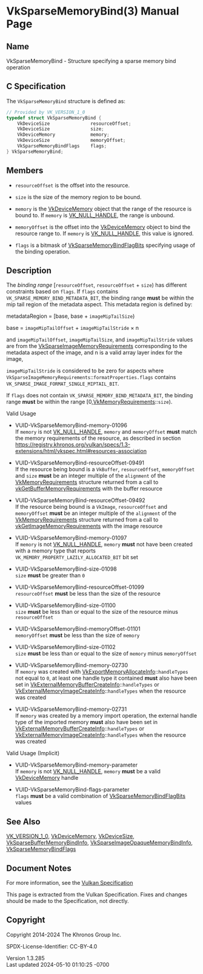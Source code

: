 # VkSparseMemoryBind(3) Manual Page

## Name

VkSparseMemoryBind - Structure specifying a sparse memory bind operation



## <a href="#_c_specification" class="anchor"></a>C Specification

The `VkSparseMemoryBind` structure is defined as:

``` c
// Provided by VK_VERSION_1_0
typedef struct VkSparseMemoryBind {
    VkDeviceSize               resourceOffset;
    VkDeviceSize               size;
    VkDeviceMemory             memory;
    VkDeviceSize               memoryOffset;
    VkSparseMemoryBindFlags    flags;
} VkSparseMemoryBind;
```

## <a href="#_members" class="anchor"></a>Members

- `resourceOffset` is the offset into the resource.

- `size` is the size of the memory region to be bound.

- `memory` is the [VkDeviceMemory](https://registry.khronos.org/vulkan/specs/1.3-extensions/man/html/VkDeviceMemory.html) object that the
  range of the resource is bound to. If `memory` is
  [VK_NULL_HANDLE](https://registry.khronos.org/vulkan/specs/1.3-extensions/man/html/VK_NULL_HANDLE.html), the range is unbound.

- `memoryOffset` is the offset into the
  [VkDeviceMemory](https://registry.khronos.org/vulkan/specs/1.3-extensions/man/html/VkDeviceMemory.html) object to bind the resource
  range to. If `memory` is [VK_NULL_HANDLE](https://registry.khronos.org/vulkan/specs/1.3-extensions/man/html/VK_NULL_HANDLE.html), this
  value is ignored.

- `flags` is a bitmask of
  [VkSparseMemoryBindFlagBits](https://registry.khronos.org/vulkan/specs/1.3-extensions/man/html/VkSparseMemoryBindFlagBits.html)
  specifying usage of the binding operation.

## <a href="#_description" class="anchor"></a>Description

The *binding range* \[`resourceOffset`, `resourceOffset` + `size`) has
different constraints based on `flags`. If `flags` contains
`VK_SPARSE_MEMORY_BIND_METADATA_BIT`, the binding range **must** be
within the mip tail region of the metadata aspect. This metadata region
is defined by:

  
metadataRegion = \[base, base + `imageMipTailSize`)

  
base = `imageMipTailOffset` + `imageMipTailStride` × n

and `imageMipTailOffset`, `imageMipTailSize`, and `imageMipTailStride`
values are from the
[VkSparseImageMemoryRequirements](https://registry.khronos.org/vulkan/specs/1.3-extensions/man/html/VkSparseImageMemoryRequirements.html)
corresponding to the metadata aspect of the image, and n is a valid
array layer index for the image,

`imageMipTailStride` is considered to be zero for aspects where
`VkSparseImageMemoryRequirements`::`formatProperties.flags` contains
`VK_SPARSE_IMAGE_FORMAT_SINGLE_MIPTAIL_BIT`.

If `flags` does not contain `VK_SPARSE_MEMORY_BIND_METADATA_BIT`, the
binding range **must** be within the range
\[0,[VkMemoryRequirements](https://registry.khronos.org/vulkan/specs/1.3-extensions/man/html/VkMemoryRequirements.html)::`size`).

Valid Usage

- <a href="#VUID-VkSparseMemoryBind-memory-01096"
  id="VUID-VkSparseMemoryBind-memory-01096"></a>
  VUID-VkSparseMemoryBind-memory-01096  
  If `memory` is not [VK_NULL_HANDLE](https://registry.khronos.org/vulkan/specs/1.3-extensions/man/html/VK_NULL_HANDLE.html), `memory` and
  `memoryOffset` **must** match the memory requirements of the resource,
  as described in section <a
  href="https://registry.khronos.org/vulkan/specs/1.3-extensions/html/vkspec.html#resources-association"
  class="bare" target="_blank"
  rel="noopener">https://registry.khronos.org/vulkan/specs/1.3-extensions/html/vkspec.html#resources-association</a>

- <a href="#VUID-VkSparseMemoryBind-resourceOffset-09491"
  id="VUID-VkSparseMemoryBind-resourceOffset-09491"></a>
  VUID-VkSparseMemoryBind-resourceOffset-09491  
  If the resource being bound is a `VkBuffer`, `resourceOffset`,
  `memoryOffset` and `size` **must** be an integer multiple of the
  `alignment` of the [VkMemoryRequirements](https://registry.khronos.org/vulkan/specs/1.3-extensions/man/html/VkMemoryRequirements.html)
  structure returned from a call to
  [vkGetBufferMemoryRequirements](https://registry.khronos.org/vulkan/specs/1.3-extensions/man/html/vkGetBufferMemoryRequirements.html)
  with the buffer resource

- <a href="#VUID-VkSparseMemoryBind-resourceOffset-09492"
  id="VUID-VkSparseMemoryBind-resourceOffset-09492"></a>
  VUID-VkSparseMemoryBind-resourceOffset-09492  
  If the resource being bound is a `VkImage`, `resourceOffset` and
  `memoryOffset` **must** be an integer multiple of the `alignment` of
  the [VkMemoryRequirements](https://registry.khronos.org/vulkan/specs/1.3-extensions/man/html/VkMemoryRequirements.html) structure
  returned from a call to
  [vkGetImageMemoryRequirements](https://registry.khronos.org/vulkan/specs/1.3-extensions/man/html/vkGetImageMemoryRequirements.html) with
  the image resource

- <a href="#VUID-VkSparseMemoryBind-memory-01097"
  id="VUID-VkSparseMemoryBind-memory-01097"></a>
  VUID-VkSparseMemoryBind-memory-01097  
  If `memory` is not [VK_NULL_HANDLE](https://registry.khronos.org/vulkan/specs/1.3-extensions/man/html/VK_NULL_HANDLE.html), `memory`
  **must** not have been created with a memory type that reports
  `VK_MEMORY_PROPERTY_LAZILY_ALLOCATED_BIT` bit set

- <a href="#VUID-VkSparseMemoryBind-size-01098"
  id="VUID-VkSparseMemoryBind-size-01098"></a>
  VUID-VkSparseMemoryBind-size-01098  
  `size` **must** be greater than `0`

- <a href="#VUID-VkSparseMemoryBind-resourceOffset-01099"
  id="VUID-VkSparseMemoryBind-resourceOffset-01099"></a>
  VUID-VkSparseMemoryBind-resourceOffset-01099  
  `resourceOffset` **must** be less than the size of the resource

- <a href="#VUID-VkSparseMemoryBind-size-01100"
  id="VUID-VkSparseMemoryBind-size-01100"></a>
  VUID-VkSparseMemoryBind-size-01100  
  `size` **must** be less than or equal to the size of the resource
  minus `resourceOffset`

- <a href="#VUID-VkSparseMemoryBind-memoryOffset-01101"
  id="VUID-VkSparseMemoryBind-memoryOffset-01101"></a>
  VUID-VkSparseMemoryBind-memoryOffset-01101  
  `memoryOffset` **must** be less than the size of `memory`

- <a href="#VUID-VkSparseMemoryBind-size-01102"
  id="VUID-VkSparseMemoryBind-size-01102"></a>
  VUID-VkSparseMemoryBind-size-01102  
  `size` **must** be less than or equal to the size of `memory` minus
  `memoryOffset`

- <a href="#VUID-VkSparseMemoryBind-memory-02730"
  id="VUID-VkSparseMemoryBind-memory-02730"></a>
  VUID-VkSparseMemoryBind-memory-02730  
  If `memory` was created with
  [VkExportMemoryAllocateInfo](https://registry.khronos.org/vulkan/specs/1.3-extensions/man/html/VkExportMemoryAllocateInfo.html)::`handleTypes`
  not equal to `0`, at least one handle type it contained **must** also
  have been set in
  [VkExternalMemoryBufferCreateInfo](https://registry.khronos.org/vulkan/specs/1.3-extensions/man/html/VkExternalMemoryBufferCreateInfo.html)::`handleTypes`
  or
  [VkExternalMemoryImageCreateInfo](https://registry.khronos.org/vulkan/specs/1.3-extensions/man/html/VkExternalMemoryImageCreateInfo.html)::`handleTypes`
  when the resource was created

- <a href="#VUID-VkSparseMemoryBind-memory-02731"
  id="VUID-VkSparseMemoryBind-memory-02731"></a>
  VUID-VkSparseMemoryBind-memory-02731  
  If `memory` was created by a memory import operation, the external
  handle type of the imported memory **must** also have been set in
  [VkExternalMemoryBufferCreateInfo](https://registry.khronos.org/vulkan/specs/1.3-extensions/man/html/VkExternalMemoryBufferCreateInfo.html)::`handleTypes`
  or
  [VkExternalMemoryImageCreateInfo](https://registry.khronos.org/vulkan/specs/1.3-extensions/man/html/VkExternalMemoryImageCreateInfo.html)::`handleTypes`
  when the resource was created

Valid Usage (Implicit)

- <a href="#VUID-VkSparseMemoryBind-memory-parameter"
  id="VUID-VkSparseMemoryBind-memory-parameter"></a>
  VUID-VkSparseMemoryBind-memory-parameter  
  If `memory` is not [VK_NULL_HANDLE](https://registry.khronos.org/vulkan/specs/1.3-extensions/man/html/VK_NULL_HANDLE.html), `memory`
  **must** be a valid [VkDeviceMemory](https://registry.khronos.org/vulkan/specs/1.3-extensions/man/html/VkDeviceMemory.html) handle

- <a href="#VUID-VkSparseMemoryBind-flags-parameter"
  id="VUID-VkSparseMemoryBind-flags-parameter"></a>
  VUID-VkSparseMemoryBind-flags-parameter  
  `flags` **must** be a valid combination of
  [VkSparseMemoryBindFlagBits](https://registry.khronos.org/vulkan/specs/1.3-extensions/man/html/VkSparseMemoryBindFlagBits.html) values

## <a href="#_see_also" class="anchor"></a>See Also

[VK_VERSION_1_0](https://registry.khronos.org/vulkan/specs/1.3-extensions/man/html/VK_VERSION_1_0.html),
[VkDeviceMemory](https://registry.khronos.org/vulkan/specs/1.3-extensions/man/html/VkDeviceMemory.html),
[VkDeviceSize](https://registry.khronos.org/vulkan/specs/1.3-extensions/man/html/VkDeviceSize.html),
[VkSparseBufferMemoryBindInfo](https://registry.khronos.org/vulkan/specs/1.3-extensions/man/html/VkSparseBufferMemoryBindInfo.html),
[VkSparseImageOpaqueMemoryBindInfo](https://registry.khronos.org/vulkan/specs/1.3-extensions/man/html/VkSparseImageOpaqueMemoryBindInfo.html),
[VkSparseMemoryBindFlags](https://registry.khronos.org/vulkan/specs/1.3-extensions/man/html/VkSparseMemoryBindFlags.html)

## <a href="#_document_notes" class="anchor"></a>Document Notes

For more information, see the <a
href="https://registry.khronos.org/vulkan/specs/1.3-extensions/html/vkspec.html#VkSparseMemoryBind"
target="_blank" rel="noopener">Vulkan Specification</a>

This page is extracted from the Vulkan Specification. Fixes and changes
should be made to the Specification, not directly.

## <a href="#_copyright" class="anchor"></a>Copyright

Copyright 2014-2024 The Khronos Group Inc.

SPDX-License-Identifier: CC-BY-4.0

Version 1.3.285  
Last updated 2024-05-10 01:10:25 -0700
